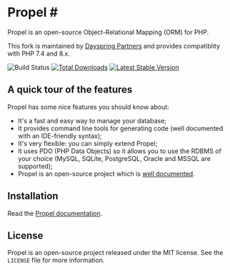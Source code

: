# Propel #

Propel is an open-source Object-Relational Mapping (ORM) for PHP.

This fork is maintained by [Dayspring Partners](https://www.dayspringpartners.com/) and provides compatiblity with PHP 7.4 and 8.x.

![Build Status](https://github.com/dayspring-tech/Propel/actions/workflows/test.yml/badge.svg)
[![Total Downloads](https://poser.pugx.org/dayspring-tech/propel1/downloads.png)](https://packagist.org/packages/dayspring-tech/propel1)
[![Latest Stable Version](https://poser.pugx.org/dayspring-tech/propel1/v/stable.png)](https://packagist.org/packages/dayspring-tech/propel1)

## A quick tour of the features

Propel has some nice features you should know about:

- It's a fast and easy way to manage your database;
- It provides command line tools for generating code (well documented with an IDE-friendly syntax);
- It's very flexible: you can simply extend Propel;
- It uses PDO (PHP Data Objects) so it allows you to use the RDBMS of your choice (MySQL, SQLite, PostgreSQL, Oracle and MSSQL are supported);
- Propel is an open-source project which is [well documented](http://propelorm.org/Propel/documentation/).

## Installation

Read the [Propel documentation](http://propelorm.org/Propel/).

## License

Propel is an open-source project released under the MIT license. See the `LICENSE` file for more information.
